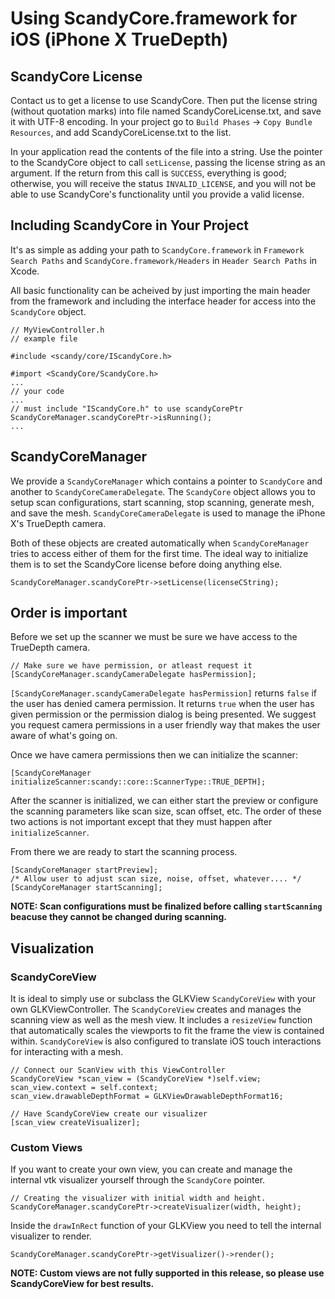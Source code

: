 # Using ScandyCore.framework for iOS (iPhone X TrueDepth)
## ScandyCore License
Contact us to get a license to use ScandyCore. Then put the license string (without quotation marks) into file named ScandyCoreLicense.txt, and save it with UTF-8 encoding. In your project go to `Build Phases` -> `Copy Bundle Resources`, and add ScandyCoreLicense.txt to the list. 

In your application read the contents of the file into a string. Use the pointer to the ScandyCore object to call `setLicense`, passing the license string as an argument. If the return from this call is `SUCCESS`, everything is good; otherwise, you will receive the status `INVALID_LICENSE`, and you will not be able to use ScandyCore's functionality until you provide a valid license.

## Including ScandyCore in Your Project
It's as simple as adding your path to `ScandyCore.framework` in `Framework Search Paths` and `ScandyCore.framework/Headers` in `Header Search Paths` in Xcode. 

All basic functionality can be acheived by just importing the main header from the framework and including the interface header for access into the `ScandyCore` object.

```
// MyViewController.h
// example file

#include <scandy/core/IScandyCore.h>

#import <ScandyCore/ScandyCore.h>
...
// your code
...
// must include "IScandyCore.h" to use scandyCorePtr
ScandyCoreManager.scandyCorePtr->isRunning();
...
```

## ScandyCoreManager
We provide a `ScandyCoreManager` which contains a pointer to `ScandyCore` and another to `ScandyCoreCameraDelegate`. The `ScandyCore` object allows you to setup scan configurations, start scanning, stop scanning, generate mesh, and save the mesh. `ScandyCoreCameraDelegate` is used to manage the iPhone X's TrueDepth camera. 

Both of these objects are created automatically when `ScandyCoreManager` tries to access either of them for the first time. The ideal way to initialize them is to set the ScandyCore license before doing anything else.

```
ScandyCoreManager.scandyCorePtr->setLicense(licenseCString);
```

## Order is important
Before we set up the scanner we must be sure we have access to the TrueDepth camera.

```
// Make sure we have permission, or atleast request it
[ScandyCoreManager.scandyCameraDelegate hasPermission];
```

`[ScandyCoreManager.scandyCameraDelegate hasPermission]` returns `false` if the user has denied camera permission. It returns `true` when the user has given permission or the permission dialog is being presented. We suggest you request camera permissions in a user friendly way that makes the user aware of what's going on.

Once we have camera permissions then we can initialize the scanner:

```
[ScandyCoreManager initializeScanner:scandy::core::ScannerType::TRUE_DEPTH];
```

After the scanner is initialized, we can either start the preview or configure the scanning parameters like scan size, scan offset, etc. The order of these two actions is not important except that they must happen after `initializeScanner`.

From there we are ready to start the scanning process.

```
[ScandyCoreManager startPreview];
/* Allow user to adjust scan size, noise, offset, whatever.... */
[ScandyCoreManager startScanning];
```

**NOTE: Scan configurations must be finalized before calling `startScanning` beacuse they cannot be changed during scanning.**  

## Visualization
### ScandyCoreView
It is ideal to simply use or subclass the GLKView `ScandyCoreView` with your own GLKViewController. The `ScandyCoreView` creates and manages the scanning view as well as the mesh view. It includes a `resizeView` function that automatically scales the viewports to fit the frame the view is contained within. `ScandyCoreView` is also configured to translate iOS touch interactions for interacting with a mesh.

```
// Connect our ScanView with this ViewController
ScandyCoreView *scan_view = (ScandyCoreView *)self.view;
scan_view.context = self.context;
scan_view.drawableDepthFormat = GLKViewDrawableDepthFormat16;

// Have ScandyCoreView create our visualizer
[scan_view createVisualizer];
```

### Custom Views
If you want to create your own view, you can create and manage the internal vtk visualizer yourself through the `ScandyCore` pointer. 

```
// Creating the visualizer with initial width and height.  
ScandyCoreManager.scandyCorePtr->createVisualizer(width, height);
```

Inside the `drawInRect` function of your GLKView you need to tell the internal visualizer to render.

```
ScandyCoreManager.scandyCorePtr->getVisualizer()->render();
```

**NOTE: Custom views are not fully supported in this release, so please use ScandyCoreView for best results.**

